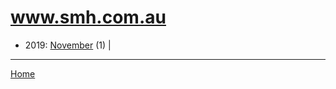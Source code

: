 # www.smh.com.au

  * 2019: 
      [November](./www-smh-com-au-2019-11.md) (1) | 

----

[Home](../)
